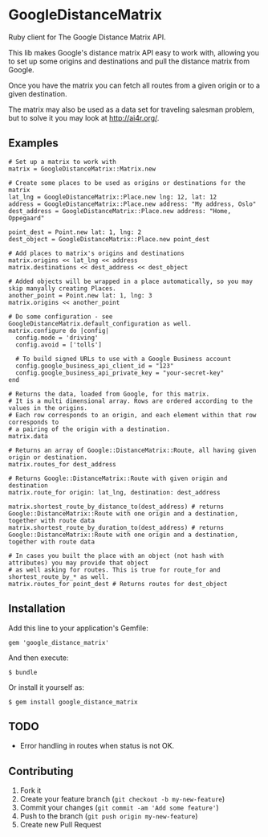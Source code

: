 # GoogleDistanceMatrix

Ruby client for The Google Distance Matrix API.

This lib makes Google's distance matrix API easy to work with,
allowing you to set up some origins and destinations and
pull the distance matrix from Google.

Once you have the matrix you can fetch all routes from a given
origin or to a given destination.

The matrix may also be used as a data set for traveling salesman problem,
but to solve it you may look at http://ai4r.org/.




## Examples

    # Set up a matrix to work with
    matrix = GoogleDistanceMatrix::Matrix.new

    # Create some places to be used as origins or destinations for the matrix
    lat_lng = GoogleDistanceMatrix::Place.new lng: 12, lat: 12
    address = GoogleDistanceMatrix::Place.new address: "My address, Oslo"
    dest_address = GoogleDistanceMatrix::Place.new address: "Home, Oppegaard"

    point_dest = Point.new lat: 1, lng: 2
    dest_object = GoogleDistanceMatrix::Place.new point_dest

    # Add places to matrix's origins and destinations
    matrix.origins << lat_lng << address
    matrix.destinations << dest_address << dest_object

    # Added objects will be wrapped in a place automatically, so you may skip manyally creating Places.
    another_point = Point.new lat: 1, lng: 3
    matrix.origins << another_point

    # Do some configuration - see GoogleDistanceMatrix.default_configuration as well.
    matrix.configure do |config|
      config.mode = 'driving'
      config.avoid = ['tolls']

      # To build signed URLs to use with a Google Business account
      config.google_business_api_client_id = "123"
      config.google_business_api_private_key = "your-secret-key"
    end

    # Returns the data, loaded from Google, for this matrix.
    # It is a multi dimensional array. Rows are ordered according to the values in the origins.
    # Each row corresponds to an origin, and each element within that row corresponds to
    # a pairing of the origin with a destination.
    matrix.data

    # Returns an array of Google::DistanceMatrix::Route, all having given origin or destination.
    matrix.routes_for dest_address

    # Returns Google::DistanceMatrix::Route with given origin and destination
    matrix.route_for origin: lat_lng, destination: dest_address

    matrix.shortest_route_by_distance_to(dest_address) # returns Google::DistanceMatrix::Route with one origin and a destination, together with route data
    matrix.shortest_route_by_duration_to(dest_address) # returns Google::DistanceMatrix::Route with one origin and a destination, together with route data

    # In cases you built the place with an object (not hash with attributes) you may provide that object
    # as well asking for routes. This is true for route_for and shortest_route_by_* as well.
    matrix.routes_for point_dest # Returns routes for dest_object





## Installation

Add this line to your application's Gemfile:

    gem 'google_distance_matrix'

And then execute:

    $ bundle

Or install it yourself as:

    $ gem install google_distance_matrix




## TODO

* Error handling in routes when status is not OK.


## Contributing

1. Fork it
2. Create your feature branch (`git checkout -b my-new-feature`)
3. Commit your changes (`git commit -am 'Add some feature'`)
4. Push to the branch (`git push origin my-new-feature`)
5. Create new Pull Request
